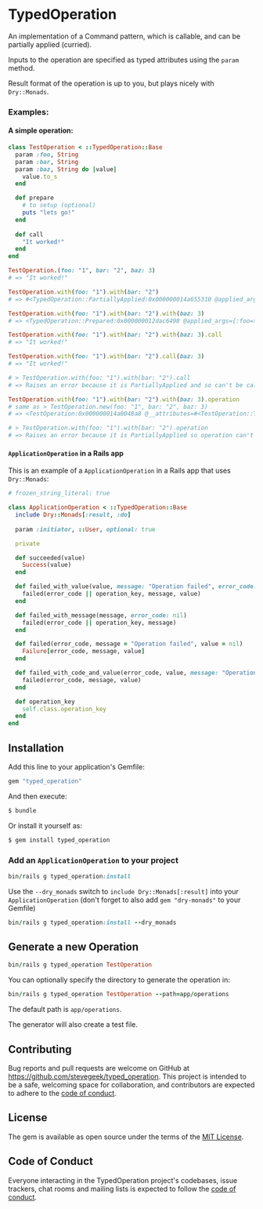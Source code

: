 # TypedOperation

An implementation of a Command pattern, which is callable, and can be partially applied (curried).

Inputs to the operation are specified as typed attributes using the `param` method.

Result format of the operation is up to you, but plays nicely with `Dry::Monads`. 

### Examples:

#### A simple operation:

```ruby
class TestOperation < ::TypedOperation::Base
  param :foo, String
  param :bar, String
  param :baz, String do |value|
    value.to_s
  end

  def prepare
    # to setup (optional)
    puts "lets go!"
  end
  
  def call
    "It worked!"
  end
end
```

```ruby
TestOperation.(foo: "1", bar: "2", baz: 3)
# => "It worked!"

TestOperation.with(foo: "1").with(bar: "2")
# => #<TypedOperation::PartiallyApplied:0x000000014a655310 @applied_args={:foo=>"1", :bar=>"2"}, @operation=TestOperation>

TestOperation.with(foo: "1").with(bar: "2").with(baz: 3)
# => <TypedOperation::Prepared:0x000000012dac6498 @applied_args={:foo=>"1", :bar=>"2", :baz=>3}, @operation=TestOperation>

TestOperation.with(foo: "1").with(bar: "2").with(baz: 3).call
# => "It worked!"

TestOperation.with(foo: "1").with(bar: "2").call(baz: 3)
# => "It worked!"

# > TestOperation.with(foo: "1").with(bar: "2").call
# => Raises an error because it is PartiallyApplied and so can't be called (it is missing required args)

TestOperation.with(foo: "1").with(bar: "2").with(baz: 3).operation
# same as > TestOperation.new(foo: "1", bar: "2", baz: 3)
# => <TestOperation:0x000000014a0048a8 @__attributes=#<TestOperation::TypedSchema foo="1" bar="2" baz="3">>

# > TestOperation.with(foo: "1").with(bar: "2").operation
# => Raises an error because it is PartiallyApplied so operation can't be instantiated
```

#### `ApplicationOperation` in a Rails app

This is an example of a `ApplicationOperation` in a Rails app that uses `Dry::Monads`:

```ruby
# frozen_string_literal: true

class ApplicationOperation < ::TypedOperation::Base
  include Dry::Monads[:result, :do]
  
  param :initiator, ::User, optional: true

  private

  def succeeded(value)
    Success(value)
  end

  def failed_with_value(value, message: "Operation failed", error_code: nil)
    failed(error_code || operation_key, message, value)
  end

  def failed_with_message(message, error_code: nil)
    failed(error_code || operation_key, message)
  end

  def failed(error_code, message = "Operation failed", value = nil)
    Failure[error_code, message, value]
  end

  def failed_with_code_and_value(error_code, value, message: "Operation failed")
    failed(error_code, message, value)
  end

  def operation_key
    self.class.operation_key
  end
end
```

## Installation
Add this line to your application's Gemfile:

```ruby
gem "typed_operation"
```

And then execute:
```bash
$ bundle
```

Or install it yourself as:
```bash
$ gem install typed_operation
```

### Add an `ApplicationOperation` to your project

```ruby
bin/rails g typed_operation:install
```

Use the `--dry_monads` switch to `include Dry::Monads[:result]` into your `ApplicationOperation` (don't forget to also 
add `gem "dry-monads"` to your Gemfile)

```ruby
bin/rails g typed_operation:install --dry_monads
```

## Generate a new Operation

```ruby
bin/rails g typed_operation TestOperation
```

You can optionally specify the directory to generate the operation in:

```ruby
bin/rails g typed_operation TestOperation --path=app/operations
```

The default path is `app/operations`.

The generator will also create a test file.

## Contributing

Bug reports and pull requests are welcome on GitHub at https://github.com/stevegeek/typed_operation. This project is intended to be a safe, welcoming space for collaboration, and contributors are expected to adhere to the [code of conduct](https://github.com/stevegeek/typed_operation/blob/master/CODE_OF_CONDUCT.md).

## License

The gem is available as open source under the terms of the [MIT License](https://opensource.org/licenses/MIT).

## Code of Conduct

Everyone interacting in the TypedOperation project's codebases, issue trackers, chat rooms and mailing lists is expected to follow the [code of conduct](https://github.com/stevegeek/typed_operation/blob/master/CODE_OF_CONDUCT.md).
